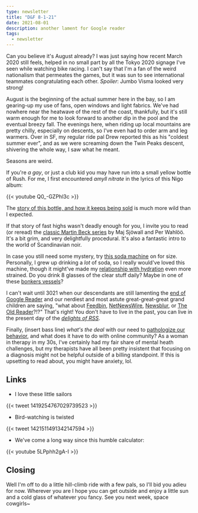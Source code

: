 ```yaml
---
type: newsletter
title: "D&F 8-1-21"
date: 2021-08-01
description: another lament for Google reader
tags:
  - newsletter
---
```


Can you believe it's August already? I was just saying how recent March 2020 still feels, helped in no small part by all the Tokyo 2020 signage I've seen while watching bike racing. I can't say that I'm a fan of the weird nationalism that permeates the games, but it was sun to see international teammates congratulating each other. _Spoiler_: Jumbo Visma looked very strong!

August is the beginning of the actual summer here in the bay, so I am gearing-up my use of fans, open windows and light fabrics. We've had nowhere near the heatwave of the rest of the coast, thankfully, but it's still warm enough for me to look forward to another dip in the pool and the eventual breezy fall. The evenings here, when riding up local mountains are pretty chilly, especially on descents, so I've even had to order arm and leg warmers. Over in SF, my regular ride pal Drew reported this as his "coldest summer ever", and as we were screaming down the Twin Peaks descent, shivering the whole way, I saw what he meant.

Seasons are weird.

If you're _a gay_, or just a club kid you may have run into a small yellow bottle of Rush. For me, I first encountered _amyll nitrate_ in the lyrics of this Nigo album:

{{< youtube Q0_-GZPhl3c >}}

The [story of this bottle, and how it keeps being sold](https://www.buzzfeednews.com/amphtml/davidmack/poppers-factory) is much more wild than I expected.

If that story of fast highs wasn't deadly enough for you, I invite you to read (or reread) the [classic Martin Beck series](https://crimereads.com/maj-sjowall-and-per-wahloo-a-crime-readers-guide-to-the-classics/) by Maj Sjöwall and Per Wahlöö. It's a bit grim, and very delightfully procedural. It's also a fantastic intro to the world of Scandinavian noir.

In case you still need some mystery, try [this soda machine](https://en.m.wikipedia.org/wiki/Capitol_Hill%27s_mystery_soda_machine) on for size. Personally, I grew up drinking a _lot_ of soda, so I really would've loved this machine, though it might've made my [relationship with hydration](https://www.vice.com/en/article/y3depb/why-millennials-have-a-weird-relationship-with-water-and-hydration) even more strained. Do you drink 8 glasses of the clear stuff daily? Maybe in one of these [bonkers vessels](https://www.amazon.com/Reusable-Odorless-Capacity-Climbing-Semitransparent/dp/B07FXQDJT6/ref=sxin_13)?

I can't wait until 3021 when our descendants are still lamenting the [end of Google Reader](https://www.theringer.com/2021/7/21/22586870/google-reader-ode-end-of-the-good-internet) and our nerdiest and most astute great-great-great grand children are saying, "what about [Feedbin](https://feedbin.com), [NetNewsWire](https://netnewswire.com), [Newsblur](https://www.newsblur.com), or [The Old Reader](https://theoldreader.com)?!?" That's right! You don't have to live in the past, you can live in the present day of the _[delights of RSS](https://www.brookshelley.com/posts/2020-02-22-a-twitter-experiment-using-rss-to-readonly-twitter/)_. 

Finally, (insert bass line) _what's the deal_ with our need to [pathologize our behavior](https://i-d.vice.com/en_uk/article/pkbywn/tiktok-pathologise-normal-behaviour-mental-health), and what does it have to do with online community? As a woman in therapy in my 30s, I've certainly had my fair share of mental heath challenges, but my therapists have all been pretty insistent that focusing on a diagnosis might not be helpful outside of a billing standpoint. If this is upsetting to read about, you might have anxiety, lol.

## Links

- I love these little sailors

{{< tweet 1419254767029739523 >}}

- Bird-watching is twisted

{{< tweet 1421511491342147594 >}}

- We've come a long way since this humble calculator:

{{< youtube 5LPphh2gA-I >}}

## Closing

Well I'm off to do a little hill-climb ride with a few pals, so I'll bid you adieu for now. Wherever you are I hope you can get outside and enjoy a little sun and a cold glass of whatever you fancy. See you next week, space cowgirls~